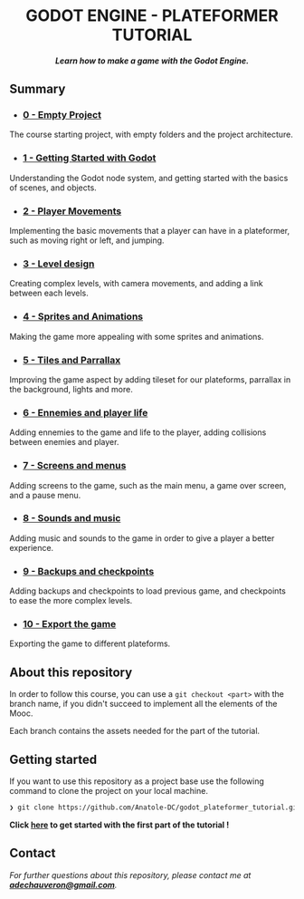 <h1 align="center">GODOT ENGINE - PLATEFORMER TUTORIAL</h1>

_<h5 align="center">Learn how to make a game with the Godot Engine.</h5>_

## Summary

- ### [0 - Empty Project](https://github.com/Anatole-DC/godot_plateformer_tutorial/tree/0-Empty-Project)

The course starting project, with empty folders and the project architecture.

- ### [1 - Getting Started with Godot](https://github.com/Anatole-DC/godot_plateformer_tutorial/tree/1-Getting-started-with-godot)

Understanding the Godot node system, and getting started with the basics of scenes, and objects.

- ### [2 - Player Movements](https://github.com/Anatole-DC/godot_plateformer_tutorial/tree/2-Player-movements)

Implementing the basic movements that a player can have in a plateformer, such as moving right or left, and jumping.

- ### [3 - Level design](https://github.com/Anatole-DC/godot_plateformer_tutorial/tree/3-Level-design)

Creating complex levels, with camera movements, and adding a link between each levels.

- ### [4 - Sprites and Animations](https://github.com/Anatole-DC/godot_plateformer_tutorial/tree/4-Sprites-and-animations)

Making the game more appealing with some sprites and animations.

- ### [5 - Tiles and Parrallax](https://github.com/Anatole-DC/godot_plateformer_tutorial/tree/5-Tiles-and-parrallax)

Improving the game aspect by adding tileset for our plateforms, parrallax in the background, lights and more.

- ### [6 - Ennemies and player life](https://github.com/Anatole-DC/godot_plateformer_tutorial/tree/6-Ennemies-and-Player-life)

Adding ennemies to the game and life to the player, adding collisions between enemies and player.

- ### [7 - Screens and menus](https://github.com/Anatole-DC/godot_plateformer_tutorial/tree/7-Screens-and-menus)

Adding screens to the game, such as the main menu, a game over screen, and a pause menu.

- ### [8 - Sounds and music](https://github.com/Anatole-DC/godot_plateformer_tutorial/tree/8-Sounds-and-music)

Adding music and sounds to the game in order to give a player a better experience.

- ### [9 - Backups and checkpoints](https://github.com/Anatole-DC/godot_plateformer_tutorial/tree/9-Backups-and-checkpoints)

Adding backups and checkpoints to load previous game, and checkpoints to ease the more complex levels.

- ### [10 - Export the game](https://github.com/Anatole-DC/godot_plateformer_tutorial/tree/10-Export-the-game)

Exporting the game to different plateforms.

## About this repository

In order to follow this course, you can use a `git checkout <part>` with the branch name, if you didn't succeed to implement all the elements of the Mooc.

Each branch contains the assets needed for the part of the tutorial.

## Getting started

If you want to use this repository as a project base use the following command to clone the project on your local machine.

```bash
❯ git clone https://github.com/Anatole-DC/godot_plateformer_tutorial.git
```

**Click [here](https://github.com/Anatole-DC/godot_plateformer_tutorial/tree/0-Empty-Project) to get started with the first part of the tutorial !**

## Contact

_For further questions about this repository, please contact me at **adechauveron@gmail.com**._